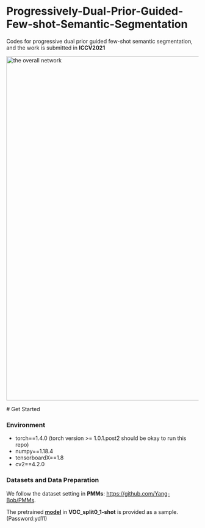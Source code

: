 # Progressively-Dual-Prior-Guided-Few-shot-Semantic-Segmentation
Codes for progressive dual prior guided few-shot semantic segmentation, and the work is submitted in **ICCV2021**

<p align="left">
<img src="img/chain10.jpg" alt="the overall network" width="900px">
</p>
# Get Started

### Environment
+ torch==1.4.0 (torch version >= 1.0.1.post2 should be okay to run this repo)
+ numpy==1.18.4
+ tensorboardX==1.8
+ cv2==4.2.0



### Datasets and Data Preparation

We follow the dataset setting in **PMMs**: https://github.com/Yang-Bob/PMMs. 

The pretrained [**model**](https://pan.baidu.com/s/1qn_AhDbV5Q5XM-PpuKrNqQ) in **VOC_split0_1-shot** is provided as a sample. (Password:yd11)
